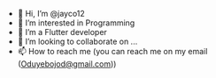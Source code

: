 - 👋 Hi, I’m @jayco12
- 👀 I’m interested in Programming
- 🌱 I’m a Flutter developer
- 💞️ I’m looking to collaborate on ...
- 📫 How to reach me (you can reach me on my email (Oduyebojod@gmail.com))

<!---
jayco12/jayco12 is a ✨ special ✨ repository because its `README.md` (this file) appears on your GitHub profile.
You can click the Preview link to take a look at your changes.
--->
